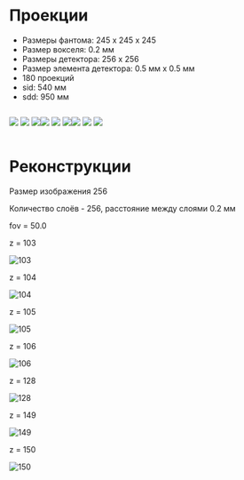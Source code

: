 # Проекции

- Размеры фантома: 245 x 245 x 245
- Размер вокселя: 0.2 мм
- Размеры детектора: 256 x 256
- Размер элемента детектора: 0.5 мм x 0.5 мм
- 180 проекций
- sid: 540 мм
- sdd: 950 мм

<p style="float: left">
    <img src="static/projs/projs.prep_0.png">
    <img src="static/projs/projs.prep_10.png">
    <img src="static/projs/projs.prep_20.png">
</p>
<p style="float: left">
    <img src="static/projs/projs.prep_30.png">
    <img src="static/projs/projs.prep_40.png">
    <img src="static/projs/projs.prep_50.png">
</p>
<p style="float: left">
    <img src="static/projs/projs.prep_60.png">
    <img src="static/projs/projs.prep_70.png">
    <img src="static/projs/projs.prep_80.png">
</p>
<div style="clear: left"></div>

# Реконструкции

Размер изображения 256

Количество слоёв - 256, расстояние между слоями 0.2 мм

fov = 50.0

z = 103

![103](static/rec/rec_103.png)

z = 104

![104](static/rec/rec_104.png)

z = 105

![105](static/rec/rec_105.png)

z = 106

![106](static/rec/rec_106.png)

z = 128

![128](static/rec/rec_128.png)

z = 149

![149](static/rec/rec_149.png)

z = 150

![150](static/rec/rec_150.png)
